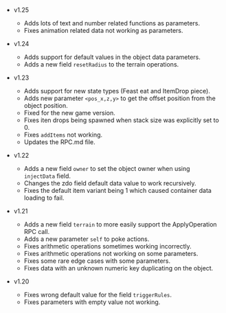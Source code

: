 - v1.25
  - Adds lots of text and number related functions as parameters.
  - Fixes animation related data not working as parameters.

- v1.24
  - Adds support for default values in the object data parameters.
  - Adds a new field `resetRadius` to the terrain operations.

- v1.23
  - Adds support for new state types (Feast eat and ItemDrop piece).
  - Adds new parameter `<pos_x,z,y>` to get the offset position from the object position.
  - Fixed for the new game version.
  - Fixes iten drops being spawned when stack size was explicitly set to 0.
  - Fixes `addItems` not working.
  - Updates the RPC.md file.

- v1.22
  - Adds a new field `owner` to set the object owner when using `injectData` field.
  - Changes the zdo field default data value to work recursively.
  - Fixes the default item variant being 1 which caused container data loading to fail.

- v1.21
  - Adds a new field `terrain` to more easily support the ApplyOperation RPC call.
  - Adds a new parameter `self` to poke actions.
  - Fixes arithmetic operations sometimes working incorrectly.
  - Fixes arithmetic operations not working on some parameters.
  - Fixes some rare edge cases with some parameters.
  - Fixes data with an unknown numeric key duplicating on the object.

- v1.20
  - Fixes wrong default value for the field `triggerRules`.
  - Fixes parameters with empty value not working.
